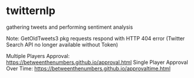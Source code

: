 # twitternlp
gathering tweets and performing sentiment analysis

Note: GetOldTweets3 pkg requests respond with HTTP 404 error (Twitter Search API no longer available without Token)

Multiple Players Approval: https://betweenthenumbers.github.io/approval.html
Single Player Approval Over Time: https://betweenthenumbers.github.io/approvaltime.html
